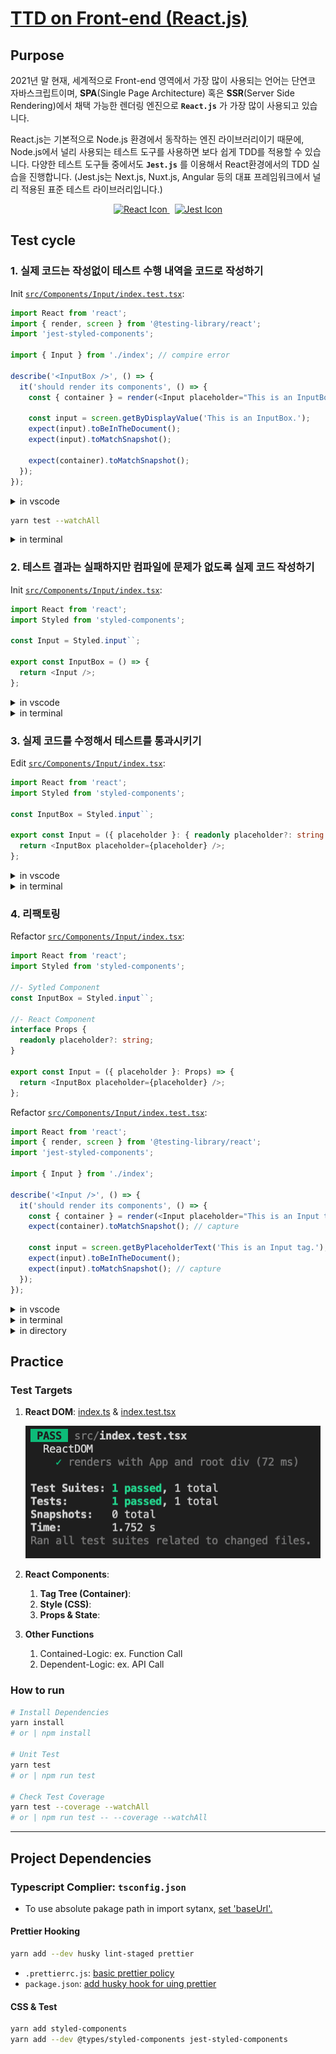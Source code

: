 # [TTD on Front-end (React.js)](https://github.com/SPONGE-JL/CrashLab-CleanCode/wiki/Chapter-09.-Unit-Tests-Part.2-TDD-on-Front-end-(React.js))

## Purpose

2021년 말 현재, 세계적으로 Front-end 영역에서 가장 많이 사용되는 언어는 단연코 자바스크립트이며,
**SPA**(Single Page Architecture) 혹은 **SSR**(Server Side Rendering)에서 채택 가능한 렌더링 엔진으로
**`React.js`** 가 가장 많이 사용되고 있습니다.

React.js는 기본적으로 Node.js 환경에서 동작하는 엔진 라이브러리이기 때문에, Node.js에서 널리 사용되는 테스트 도구를 사용하면 보다 쉽게 TDD를 적용할 수 있습니다.
다양한 테스트 도구들 중에서도 **`Jest.js`** 를 이용해서 React환경에서의 TDD 실습을 진행합니다.
(Jest.js는 Next.js, Nuxt.js, Angular 등의 대표 프레임워크에서 널리 적용된 표준 테스트 라이브러리입니다.)

<p align="center">
  <a target="_blank" href="https://reactjs.org/">
    <img alt="React Icon" height="200" src="https://reactjs.org/logo-og.png">
  </a>
  &nbsp;
  <a target="_blank" href="https://jestjs.io/">
    <img alt="Jest Icon" height="200" src="https://jestjs.io/img/opengraph.png">
  </a>
</p>

## Test cycle

### 1. 실제 코드는 작성없이 테스트 수행 내역을 코드로 작성하기

Init [`src/Components/Input/index.test.tsx`](./src/Components/Input/index.test.tsx):

```typescript
import React from 'react';
import { render, screen } from '@testing-library/react';
import 'jest-styled-components';

import { Input } from './index'; // compire error

describe('<InputBox />', () => {
  it('should render its components', () => {
    const { container } = render(<Input placeholder="This is an InputBox." />);

    const input = screen.getByDisplayValue('This is an InputBox.');
    expect(input).toBeInTheDocument();
    expect(input).toMatchSnapshot();
    
    expect(container).toMatchSnapshot();
  });
});
```

<details>
<summary>in vscode</summary><br>

![1-test-code](./captures/in-tdd-cycle/1-test-code.png)

</details>

```bash
yarn test --watchAll
```

<details>
<summary>in terminal</summary><br>

![1-test-result](./captures/in-tdd-cycle/1-test-result.png)

</details>

### 2. 테스트 결과는 실패하지만 컴파일에 문제가 없도록 실제 코드 작성하기

Init [`src/Components/Input/index.tsx`](./src/Components/Input/index.tsx):

```typescript
import React from 'react';
import Styled from 'styled-components';

const Input = Styled.input``;

export const InputBox = () => {
  return <Input />;
};
```

<details>
<summary>in vscode</summary><br>

![2-code](./captures/in-tdd-cycle/2-code.png)

</details>

<details>
<summary>in terminal</summary><br>

![2-test-result](./captures/in-tdd-cycle/2-test-result.png)

</details>

### 3. 실제 코드를 수정해서 테스트를 통과시키기

Edit [`src/Components/Input/index.tsx`](./src/Components/Input/index.tsx):

```typescript
import React from 'react';
import Styled from 'styled-components';

const InputBox = Styled.input``;

export const Input = ({ placeholder }: { readonly placeholder?: string }) => {
  return <InputBox placeholder={placeholder} />;
};
```

<details>
<summary>in vscode</summary><br>

![3-code](./captures/in-tdd-cycle/3-code.png)

</details>

<details>
<summary>in terminal</summary><br>

![3-test-result](./captures/in-tdd-cycle/3-test-result.png)

</details>

### 4. 리팩토링

Refactor [`src/Components/Input/index.tsx`](./src/Components/Input/index.tsx):

```typescript
import React from 'react';
import Styled from 'styled-components';

//- Sytled Component
const InputBox = Styled.input``;

//- React Component
interface Props {
  readonly placeholder?: string;
}

export const Input = ({ placeholder }: Props) => {
  return <InputBox placeholder={placeholder} />;
};
```

Refactor [`src/Components/Input/index.test.tsx`](./src/Components/Input/index.test.tsx):

```typescript
import React from 'react';
import { render, screen } from '@testing-library/react';
import 'jest-styled-components';

import { Input } from './index';

describe('<Input />', () => {
  it('should render its components', () => {
    const { container } = render(<Input placeholder="This is an Input tag." />);
    expect(container).toMatchSnapshot(); // capture

    const input = screen.getByPlaceholderText('This is an Input tag.');
    expect(input).toBeInTheDocument();
    expect(input).toMatchSnapshot(); // capture
  });
});

```

<details>
<summary>in vscode</summary><br>

![4-code-refactor](./captures/in-tdd-cycle/4-code-refactor.png)

![4-test-refactor](./captures/in-tdd-cycle/4-test-refactor.png)

</details>

<details>
<summary>in terminal</summary><br>

Initial Pass:
![4-test-result](./captures/in-tdd-cycle/4-test-result.png)

Rerun (Pass):
![4-test-result-rerun](./captures/in-tdd-cycle/4-test-result-rerun.png)

</details>

<details>
<summary>in directory</summary><br>

![directory](./captures/in-tdd-cycle/4-directory.png)

</details>

## Practice

### Test Targets

1. **React DOM**: [index.ts](./src/index.tsx#L7-L12) & [index.test.tsx](./src/index.index.test.tsx)

    ![react-dom-test](./captures/react-dom-test.png)

2. **React Components**:
   1. **Tag Tree (Container)**:
   2. **Style (CSS)**:
   3. **Props & State**:

3. **Other Functions**
   1. Contained-Logic: ex. Function Call
   2. Dependent-Logic: ex. API Call

### How to run

```bash
# Install Dependencies
yarn install
# or | npm install

# Unit Test
yarn test
# or | npm run test

# Check Test Coverage
yarn test --coverage --watchAll
# or | npm run test -- --coverage --watchAll
```

---

## Project Dependencies

### Typescript Complier: `tsconfig.json`

- To use absolute pakage path in import sytanx, [set 'baseUrl'.](./tsconfig.json#L3)

#### Prettier Hooking

```bash
yarn add --dev husky lint-staged prettier
```

- `.prettierrc.js`: [basic prettier policy](./.prettierrc.js)
- `package.json`: [add husky hook for uing prettier](./package.json#L5-#L14)

#### CSS & Test

```bash
yarn add styled-components
yarn add --dev @types/styled-components jest-styled-components
```
